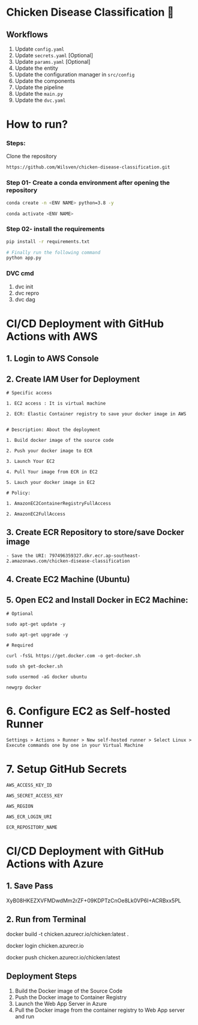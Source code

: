 # Chicken Disease Classification 🐓

## Workflows

1. Update `config.yaml`
2. Update `secrets.yaml` [Optional]
3. Update `params.yaml` [Optional]
4. Update the entity
5. Update the configuration manager in `src/config`
6. Update the components
7. Update the pipeline
8. Update the `main.py`
9. Update the `dvc.yaml`

# How to run?

### Steps:

Clone the repository

```bash
https://github.com/Wilsven/chicken-disease-classification.git
```

### Step 01- Create a conda environment after opening the repository

```bash
conda create -n <ENV NAME> python=3.8 -y
```

```bash
conda activate <ENV NAME>
```

### Step 02- install the requirements

```bash
pip install -r requirements.txt
```

```bash
# Finally run the following command
python app.py
```

### DVC cmd

1. dvc init
2. dvc repro
3. dvc dag

# CI/CD Deployment with GitHub Actions with AWS

## 1. Login to AWS Console

## 2. Create IAM User for Deployment

    # Specific access

    1. EC2 access : It is virtual machine

    2. ECR: Elastic Container registry to save your docker image in AWS


    # Description: About the deployment

    1. Build docker image of the source code

    2. Push your docker image to ECR

    3. Launch Your EC2

    4. Pull Your image from ECR in EC2

    5. Lauch your docker image in EC2

    # Policy:

    1. AmazonEC2ContainerRegistryFullAccess

    2. AmazonEC2FullAccess

## 3. Create ECR Repository to store/save Docker image

    - Save the URI: 797496359327.dkr.ecr.ap-southeast-2.amazonaws.com/chicken-disease-classification

## 4. Create EC2 Machine (Ubuntu)

## 5. Open EC2 and Install Docker in EC2 Machine:

    # Optional

    sudo apt-get update -y

    sudo apt-get upgrade -y

    # Required

    curl -fsSL https://get.docker.com -o get-docker.sh

    sudo sh get-docker.sh

    sudo usermod -aG docker ubuntu

    newgrp docker

# 6. Configure EC2 as Self-hosted Runner

    Settings > Actions > Runner > New self-hosted runner > Select Linux > Execute commands one by one in your Virtual Machine

# 7. Setup GitHub Secrets

    AWS_ACCESS_KEY_ID

    AWS_SECRET_ACCESS_KEY

    AWS_REGION

    AWS_ECR_LOGIN_URI

    ECR_REPOSITORY_NAME

# CI/CD Deployment with GitHub Actions with Azure

## 1. Save Pass

XyB08HKEZXVFMDwdMm2rZF+09KDPTzCnOe8Lk0VP6I+ACRBxx5PL

## 2. Run from Terminal

docker build -t chicken.azurecr.io/chicken:latest .

docker login chicken.azurecr.io

docker push chicken.azurecr.io/chicken:latest

## Deployment Steps

1. Build the Docker image of the Source Code
2. Push the Docker image to Container Registry
3. Launch the Web App Server in Azure
4. Pull the Docker image from the container registry to Web App server and run
